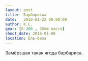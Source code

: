 ```yaml
---
layout: post
title:  Барбариска
date:   2016-01-22 00:00:00
author: К.С.
gear: [E-300 , 35mm macro]
shoot_date: 2016-01-08
location: Ёль-база
---
```


Замёрзшая такая ягода барбариса.
